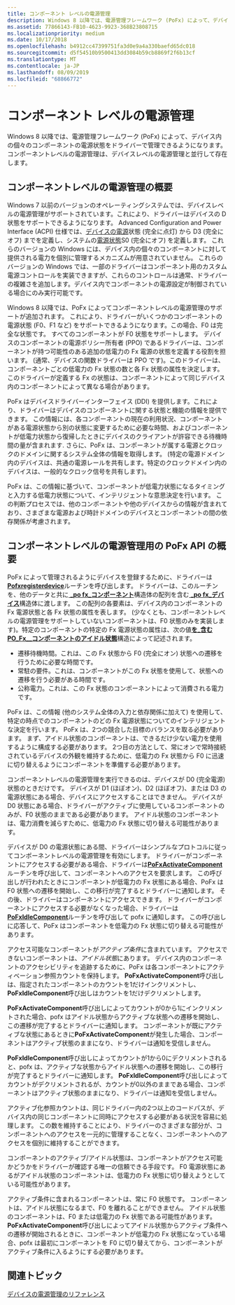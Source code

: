 ```yaml
---
title: コンポーネント レベルの電源管理
description: Windows 8 以降では、電源管理フレームワーク (PoFx) によって、デバイス内の個々のコンポーネントの電源状態をドライバーで管理できるようになります。 コンポーネントレベルの電源管理は、デバイスレベルの電源管理と並行して存在します。
ms.assetid: 77866143-FB10-4623-9923-368B23808715
ms.localizationpriority: medium
ms.date: 10/17/2018
ms.openlocfilehash: b4912cc47399751fa3d0e9a4a330baefd65dc018
ms.sourcegitcommit: d5f54510b9500413dd3084b59cb8869f2f6b13cf
ms.translationtype: MT
ms.contentlocale: ja-JP
ms.lasthandoff: 08/09/2019
ms.locfileid: "68866772"
---
```

# <a name="component-level-power-management"></a>コンポーネント レベルの電源管理


Windows 8 以降では、電源管理フレームワーク (PoFx) によって、デバイス内の個々のコンポーネントの電源状態をドライバーで管理できるようになります。 コンポーネントレベルの電源管理は、デバイスレベルの電源管理と並行して存在します。

## <a name="overview-of-component-level-power-management"></a>コンポーネントレベルの電源管理の概要


Windows 7 以前のバージョンのオペレーティングシステムでは、デバイスレベルの電源管理がサポートされています。これにより、ドライバーはデバイスの D 状態をサポートできるようになります。 Advanced Configuration and Power Interface (ACPI) 仕様では、[デバイスの電源](device-power-states.md)状態 (完全に点灯) から D3 (完全にオフ) までを定義し、システムの[電源状態](system-power-states.md)S0 (完全にオフ) を定義します。 これらのバージョンの Windows には、デバイス内の個々のコンポーネントに対して提供される電力を個別に管理するメカニズムが用意されていません。 これらのバージョンの Windows では、一部のドライバーはコンポーネント用のカスタム電源コントロールを実装できますが、これらのコントロールは通常、ドライバーの複雑さを追加します。デバイス内でコンポーネントの電源設定が制御されている場合にのみ実行可能です。

Windows 8 以降では、PoFx によってコンポーネントレベルの電源管理のサポートが追加されます。 これにより、ドライバーがいくつかのコンポーネントの電源状態 (F0、F1 など) をサポートできるようになります。この場合、F0 は完全な状態です。 すべてのコンポーネントが F0 状態をサポートします。 デバイスのコンポーネントの電源ポリシー所有者 (PPO) であるドライバーは、コンポーネントが持つ可能性のある追加の低電力の Fx 電源の状態を定義する役割を担います。 (通常、デバイスの関数ドライバーは PPO です)。このドライバーは、コンポーネントごとの低電力の Fx 状態の数と各 Fx 状態の属性を決定します。 このドライバーが定義する Fx の状態は、コンポーネントによって同じデバイス内のコンポーネントによって異なる場合があります。

PoFx はデバイスドライバーインターフェイス (DDI) を提供します。これにより、ドライバーはデバイスのコンポーネントに関する状態と機能の情報を提供できます。 この情報には、各コンポーネントの現在の利用状況、コンポーネントがある電源状態から別の状態に変更するために必要な時間、およびコンポーネントが低電力状態から復帰したときにデバイスのクライアントが許容できる待機時間の量が含まれます. さらに、PoFx は、コンポーネントが属する電源とクロックのドメインに関するシステム全体の情報を取得します。 (特定の電源ドメイン内のデバイスは、共通の電源レールを共有します。特定のクロックドメイン内のデバイスは、一般的なクロック信号を共有します)。

PoFx は、この情報に基づいて、コンポーネントが低電力状態になるタイミングと入力する低電力状態について、インテリジェントな意思決定を行います。 この判断プロセスでは、他のコンポーネントや他のデバイスからの情報が含まれており、さまざまな電源および時計ドメインのデバイスとコンポーネントの間の依存関係が考慮されます。

## <a name="introduction-to-the-pofx-api-for-component-level-power-management"></a>コンポーネントレベルの電源管理用の PoFx API の概要


PoFx によって管理されるようにデバイスを登録するために、ドライバーは[**Pofxregisterdevice**](https://docs.microsoft.com/windows-hardware/drivers/ddi/content/wdm/nf-wdm-pofxregisterdevice)ルーチンを呼び出します。 ドライバーは、このルーチンを、他のデータと共に[ **\_po fx\_コンポーネント**](https://docs.microsoft.com/windows-hardware/drivers/ddi/content/wdm/ns-wdm-_po_fx_component_v1)構造体の配列を含む[ **\_po fx\_デバイス**](https://docs.microsoft.com/windows-hardware/drivers/ddi/content/wdm/ns-wdm-_po_fx_device_v1)構造体に渡します。 この配列の各要素は、デバイス内のコンポーネントの Fx 電源状態と各 Fx 状態の属性を表します。 (少なくとも、コンポーネントレベルの電源管理をサポートしていないコンポーネントは、F0 状態のみを実装します)。特定のコンポーネントの特定の Fx 電源状態の属性は、次の値[**を\_含む PO\_Fx\_\_コンポーネントのアイドル状態**](https://docs.microsoft.com/windows-hardware/drivers/ddi/content/wdm/ns-wdm-_po_fx_component_idle_state)構造によって記述されます。

-   遷移待機時間。これは、この Fx 状態から F0 (完全にオン) 状態への遷移を行うために必要な時間です。
-   常駐の要件。これは、コンポーネントがこの Fx 状態を使用して、状態への遷移を行う必要がある時間です。
-   公称電力。これは、この Fx 状態のコンポーネントによって消費される電力です。

PoFx は、この情報 (他のシステム全体の入力と依存関係に加えて) を使用して、特定の時点でのコンポーネントのどの Fx 電源状態についてのインテリジェントな決定を行います。 PoFx は、2つの競合した目標のバランスを取る必要があります。 まず、アイドル状態のコンポーネントは、できるだけ少ない電力を使用するように構成する必要があります。 2つ目の方法として、常にオンで常時接続されているデバイスの外観を維持するために、低電力の Fx 状態から F0 に迅速に切り替えるようにコンポーネントを準備する必要があります。

コンポーネントレベルの電源管理を実行できるのは、デバイスが D0 (完全電源) 状態のときだけです。 デバイスが D1 (ほぼオン)、D2 (ほぼオフ)、または D3 の電源状態にある場合、デバイスにアクセスすることはできません。 デバイスが D0 状態にある場合、ドライバーがアクティブに使用しているコンポーネントのみが、F0 状態のままである必要があります。 アイドル状態のコンポーネントは、電力消費を減らすために、低電力の Fx 状態に切り替える可能性があります。

デバイスが D0 の電源状態にある間、ドライバーはシンプルなプロトコルに従ってコンポーネントレベルの電源管理を有効にします。 ドライバーがコンポーネントにアクセスする必要がある場合、ドライバーは[**PoFxActivateComponent**](https://docs.microsoft.com/windows-hardware/drivers/ddi/content/wdm/nf-wdm-pofxactivatecomponent)ルーチンを呼び出して、コンポーネントへのアクセスを要求します。 この呼び出しが行われたときにコンポーネントが低電力の Fx 状態にある場合、PoFx は F0 状態への遷移を開始し、この移行が完了するとドライバーに通知します。 その後、ドライバーはコンポーネントにアクセスできます。 ドライバーがコンポーネントにアクセスする必要がなくなった場合、ドライバーは[**PoFxIdleComponent**](https://docs.microsoft.com/windows-hardware/drivers/ddi/content/wdm/nf-wdm-pofxidlecomponent)ルーチンを呼び出して pofx に通知します。 この呼び出しに応答して、PoFx はコンポーネントを低電力の Fx 状態に切り替える可能性があります。

アクセス可能なコンポーネントが*アクティブ条件*に含まれています。 アクセスできないコンポーネントは、*アイドル状態*にあります。 デバイス内のコンポーネントのアクセシビリティを追跡するために、PoFx は各コンポーネントにアクティベーション参照カウントを保持します。 **PoFxActivateComponent**呼び出しは、指定されたコンポーネントのカウントを1だけインクリメントし、 **PoFxIdleComponent**呼び出しはカウントを1だけデクリメントします。

**PoFxActivateComponent**呼び出しによってカウントが0から1にインクリメントされた場合、pofx はアイドル状態からアクティブな状態への遷移を開始し、この遷移が完了するとドライバーに通知します。 コンポーネントが既にアクティブな状態にあるときに**PoFxActivateComponent**が発生した場合、コンポーネントはアクティブ状態のままになり、ドライバーは通知を受信しません。

**PoFxIdleComponent**呼び出しによってカウントが1から0にデクリメントされると、pofx は、アクティブな状態からアイドル状態への遷移を開始し、この移行が完了するとドライバーに通知します。 **PoFxIdleComponent**呼び出しによってカウントがデクリメントされるが、カウントが0以外のままである場合、コンポーネントはアクティブ状態のままになり、ドライバーは通知を受信しません。

アクティブ化参照カウントは、同じドライバー内の2つ以上のコードパスが、デバイス内の同じコンポーネントに同時にアクセスする必要がある状況を容易に処理します。 この数を維持することにより、ドライバーのさまざまな部分が、コンポーネントへのアクセスを一元的に管理することなく、コンポーネントへのアクセスを個別に維持することができます。

コンポーネントのアクティブ/アイドル状態は、コンポーネントがアクセス可能かどうかをドライバーが確認する唯一の信頼できる手段です。 F0 電源状態にあるがアイドル状態のコンポーネントは、低電力の Fx 状態に切り替えようとしている可能性があります。

アクティブ条件に含まれるコンポーネントは、常に F0 状態です。 コンポーネントは、アイドル状態になるまで、F0 を離れることができません。 アイドル状態のコンポーネントは、F0 または低電力の Fx 状態である可能性があります。 **PoFxActivateComponent**呼び出しによってアイドル状態からアクティブ条件への遷移が開始されるときに、コンポーネントが低電力の Fx 状態になっている場合、pofx は最初にコンポーネントを F0 に切り替えてから、コンポーネントがアクティブ条件に入るようにする必要があります。

## <a name="related-topics"></a>関連トピック

[デバイスの電源管理のリファレンス](device-power-management-reference.md)  
